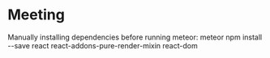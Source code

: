# Meeting
Manually installing dependencies before running meteor: meteor npm install --save react react-addons-pure-render-mixin react-dom